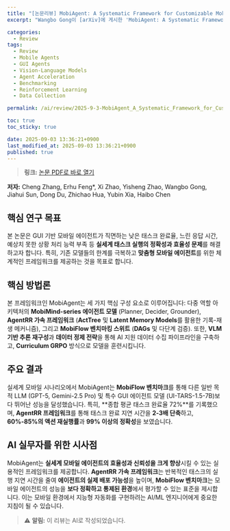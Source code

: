 ```yaml
---
title: "[논문리뷰] MobiAgent: A Systematic Framework for Customizable Mobile Agents"
excerpt: "Wangbo Gong이 [arXiv]에 게시한 'MobiAgent: A Systematic Framework for Customizable Mobile Agents' 논문에 대한 자세한 리뷰입니다."

categories:
  - Review
tags:
  - Review
  - Mobile Agents
  - GUI Agents
  - Vision-Language Models
  - Agent Acceleration
  - Benchmarking
  - Reinforcement Learning
  - Data Collection

permalink: /ai/review/2025-9-3-MobiAgent_A_Systematic_Framework_for_Customizable_Mobile_Agents/

toc: true
toc_sticky: true

date: 2025-09-03 13:36:21+0900
last_modified_at: 2025-09-03 13:36:21+0900
published: true
---
```

> **링크:** [논문 PDF로 바로 열기](https://arxiv.org/abs/2509.00531)

**저자:** Cheng Zhang, Erhu Feng*, Xi Zhao, Yisheng Zhao, Wangbo Gong, Jiahui Sun, Dong Du, Zhichao Hua, Yubin Xia, Haibo Chen



## 핵심 연구 목표
본 논문은 GUI 기반 모바일 에이전트가 직면하는 낮은 태스크 완료율, 느린 응답 시간, 예상치 못한 상황 처리 능력 부족 등 **실세계 태스크 실행의 정확성과 효율성 문제**를 해결하고자 합니다. 특히, 기존 모델들의 한계를 극복하고 **맞춤형 모바일 에이전트**를 위한 체계적인 프레임워크를 제공하는 것을 목표로 합니다.

## 핵심 방법론
본 프레임워크인 MobiAgent는 세 가지 핵심 구성 요소로 이루어집니다: 다중 역할 아키텍처의 **MobiMind-series 에이전트 모델** (Planner, Decider, Grounder), **AgentRR 가속 프레임워크** (**ActTree** 및 **Latent Memory Models**를 활용한 기록-재생 메커니즘), 그리고 **MobiFlow 벤치마킹 스위트** (**DAGs** 및 다단계 검증). 또한, **VLM 기반 추론 재구성**과 **데이터 정제 전략**을 통해 AI 지원 데이터 수집 파이프라인을 구축하고, **Curriculum GRPO** 방식으로 모델을 훈련시킵니다.

## 주요 결과
실세계 모바일 시나리오에서 MobiAgent는 **MobiFlow 벤치마크**를 통해 다른 일반 목적 LLM (GPT-5, Gemini-2.5 Pro) 및 특수 GUI 에이전트 모델 (UI-TARS-1.5-7B)보다 뛰어난 성능을 달성했습니다. 특히, **종합 평균 태스크 완료율 72%**를 기록했으며, **AgentRR 프레임워크**를 통해 태스크 완료 지연 시간을 **2-3배 단축**하고, **60%-85%의 액션 재실행률**과 **99% 이상의 정확성**을 보였습니다.

## AI 실무자를 위한 시사점
MobiAgent는 **실세계 모바일 에이전트의 효율성과 신뢰성을 크게 향상**시킬 수 있는 실용적인 프레임워크를 제공합니다. **AgentRR 가속 프레임워크**는 반복적인 태스크의 실행 지연 시간을 줄여 **에이전트의 실제 배포 가능성**을 높이며, **MobiFlow 벤치마크**는 모바일 에이전트의 성능을 **보다 정확하고 통제된 환경**에서 평가할 수 있는 표준을 제시합니다. 이는 모바일 환경에서 지능형 자동화를 구현하려는 AI/ML 엔지니어에게 중요한 지침이 될 수 있습니다.

> ⚠️ **알림:** 이 리뷰는 AI로 작성되었습니다.